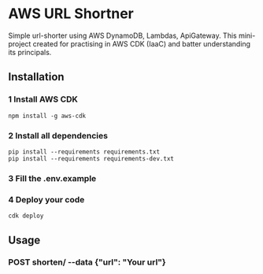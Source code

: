 # AWS URL Shortner

Simple url-shorter using AWS DynamoDB, Lambdas, ApiGateway. This mini-project created for practising in AWS CDK (IaaC) and batter understanding its principals.

## Installation
### 1 Install AWS CDK
```
npm install -g aws-cdk
```

### 2 Install all dependencies
```
pip install --requirements requirements.txt
pip install --requirements requirements-dev.txt
```
### 3 Fill the .env.example

### 4 Deploy your code
```
cdk deploy
```

## Usage
### POST shorten/ --data {"url": "Your url"}
